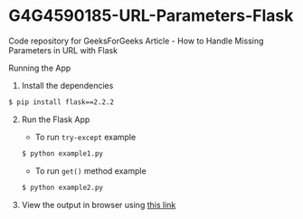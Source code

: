 # G4G4590185-URL-Parameters-Flask

Code repository for GeeksForGeeks Article - How to Handle Missing Parameters in URL with Flask

Running the App

1. Install the dependencies

```bash
$ pip install flask==2.2.2
```

2. Run the Flask App

    * To run `try-except` example

    ```bash
    $ python example1.py
    ```

    * To run `get()` method example

    ```bash
    $ python example2.py
    ```

3. View the output in browser using [this link](http://127.0.0.1:5000/profile?userid=12009&name=amit)
